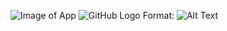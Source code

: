 
![Image of App](https://images.unsplash.com/photo-1594291609709-26e4759f2636?ixid=MXwxMjA3fDB8MHxwaG90by1wYWdlfHx8fGVufDB8fHw%3D&ixlib=rb-1.2.1&auto=format&fit=crop&w=1950&q=80)
![GitHub Logo](../assets/imgs/argonlogo.png)
Format: ![Alt Text](url)
